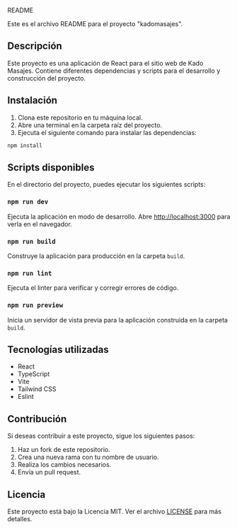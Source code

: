  README

Este es el archivo README para el proyecto "kadomasajes".

## Descripción

Este proyecto es una aplicación de React para el sitio web de Kado Masajes. Contiene diferentes dependencias y scripts para el desarrollo y construcción del proyecto.

## Instalación

1. Clona este repositorio en tu máquina local.
2. Abre una terminal en la carpeta raíz del proyecto.
3. Ejecuta el siguiente comando para instalar las dependencias:

  ```bash
  npm install
  ```

## Scripts disponibles

En el directorio del proyecto, puedes ejecutar los siguientes scripts:

### `npm run dev`

Ejecuta la aplicación en modo de desarrollo. Abre [http://localhost:3000](http://localhost:3000) para verla en el navegador.

### `npm run build`

Construye la aplicación para producción en la carpeta `build`.

### `npm run lint`

Ejecuta el linter para verificar y corregir errores de código.

### `npm run preview`

Inicia un servidor de vista previa para la aplicación construida en la carpeta `build`.

## Tecnologías utilizadas

- React
- TypeScript
- Vite
- Tailwind CSS
- Eslint

## Contribución

Si deseas contribuir a este proyecto, sigue los siguientes pasos:

1. Haz un fork de este repositorio.
2. Crea una nueva rama con tu nombre de usuario.
3. Realiza los cambios necesarios.
4. Envía un pull request.

## Licencia

Este proyecto está bajo la Licencia MIT. Ver el archivo [LICENSE](LICENSE) para más detalles.
